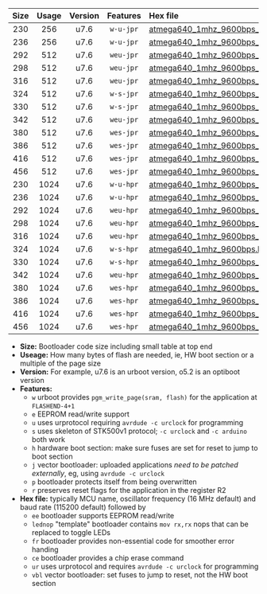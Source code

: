 |Size|Usage|Version|Features|Hex file|
|:-:|:-:|:-:|:-:|:--|
|230|256|u7.6|`w-u-jpr`|[atmega640_1mhz_9600bps_ur_vbl.hex](https://raw.githubusercontent.com/stefanrueger/urboot/main/atmega640_1mhz_9600bps_ur_vbl.hex)|
|236|256|u7.6|`w-u-jpr`|[atmega640_1mhz_9600bps_lednop_ur_vbl.hex](https://raw.githubusercontent.com/stefanrueger/urboot/main/atmega640_1mhz_9600bps_lednop_ur_vbl.hex)|
|292|512|u7.6|`weu-jpr`|[atmega640_1mhz_9600bps_ee_ur_vbl.hex](https://raw.githubusercontent.com/stefanrueger/urboot/main/atmega640_1mhz_9600bps_ee_ur_vbl.hex)|
|298|512|u7.6|`weu-jpr`|[atmega640_1mhz_9600bps_ee_lednop_ur_vbl.hex](https://raw.githubusercontent.com/stefanrueger/urboot/main/atmega640_1mhz_9600bps_ee_lednop_ur_vbl.hex)|
|316|512|u7.6|`weu-jpr`|[atmega640_1mhz_9600bps_ee_lednop_fr_ur_vbl.hex](https://raw.githubusercontent.com/stefanrueger/urboot/main/atmega640_1mhz_9600bps_ee_lednop_fr_ur_vbl.hex)|
|324|512|u7.6|`w-s-jpr`|[atmega640_1mhz_9600bps_vbl.hex](https://raw.githubusercontent.com/stefanrueger/urboot/main/atmega640_1mhz_9600bps_vbl.hex)|
|330|512|u7.6|`w-s-jpr`|[atmega640_1mhz_9600bps_lednop_vbl.hex](https://raw.githubusercontent.com/stefanrueger/urboot/main/atmega640_1mhz_9600bps_lednop_vbl.hex)|
|342|512|u7.6|`weu-jpr`|[atmega640_1mhz_9600bps_ee_lednop_fr_ce_ur_vbl.hex](https://raw.githubusercontent.com/stefanrueger/urboot/main/atmega640_1mhz_9600bps_ee_lednop_fr_ce_ur_vbl.hex)|
|380|512|u7.6|`wes-jpr`|[atmega640_1mhz_9600bps_ee_vbl.hex](https://raw.githubusercontent.com/stefanrueger/urboot/main/atmega640_1mhz_9600bps_ee_vbl.hex)|
|386|512|u7.6|`wes-jpr`|[atmega640_1mhz_9600bps_ee_lednop_vbl.hex](https://raw.githubusercontent.com/stefanrueger/urboot/main/atmega640_1mhz_9600bps_ee_lednop_vbl.hex)|
|416|512|u7.6|`wes-jpr`|[atmega640_1mhz_9600bps_ee_lednop_fr_vbl.hex](https://raw.githubusercontent.com/stefanrueger/urboot/main/atmega640_1mhz_9600bps_ee_lednop_fr_vbl.hex)|
|456|512|u7.6|`wes-jpr`|[atmega640_1mhz_9600bps_ee_lednop_fr_ce_vbl.hex](https://raw.githubusercontent.com/stefanrueger/urboot/main/atmega640_1mhz_9600bps_ee_lednop_fr_ce_vbl.hex)|
|230|1024|u7.6|`w-u-hpr`|[atmega640_1mhz_9600bps_ur.hex](https://raw.githubusercontent.com/stefanrueger/urboot/main/atmega640_1mhz_9600bps_ur.hex)|
|236|1024|u7.6|`w-u-hpr`|[atmega640_1mhz_9600bps_lednop_ur.hex](https://raw.githubusercontent.com/stefanrueger/urboot/main/atmega640_1mhz_9600bps_lednop_ur.hex)|
|292|1024|u7.6|`weu-hpr`|[atmega640_1mhz_9600bps_ee_ur.hex](https://raw.githubusercontent.com/stefanrueger/urboot/main/atmega640_1mhz_9600bps_ee_ur.hex)|
|298|1024|u7.6|`weu-hpr`|[atmega640_1mhz_9600bps_ee_lednop_ur.hex](https://raw.githubusercontent.com/stefanrueger/urboot/main/atmega640_1mhz_9600bps_ee_lednop_ur.hex)|
|316|1024|u7.6|`weu-hpr`|[atmega640_1mhz_9600bps_ee_lednop_fr_ur.hex](https://raw.githubusercontent.com/stefanrueger/urboot/main/atmega640_1mhz_9600bps_ee_lednop_fr_ur.hex)|
|324|1024|u7.6|`w-s-hpr`|[atmega640_1mhz_9600bps.hex](https://raw.githubusercontent.com/stefanrueger/urboot/main/atmega640_1mhz_9600bps.hex)|
|330|1024|u7.6|`w-s-hpr`|[atmega640_1mhz_9600bps_lednop.hex](https://raw.githubusercontent.com/stefanrueger/urboot/main/atmega640_1mhz_9600bps_lednop.hex)|
|342|1024|u7.6|`weu-hpr`|[atmega640_1mhz_9600bps_ee_lednop_fr_ce_ur.hex](https://raw.githubusercontent.com/stefanrueger/urboot/main/atmega640_1mhz_9600bps_ee_lednop_fr_ce_ur.hex)|
|380|1024|u7.6|`wes-hpr`|[atmega640_1mhz_9600bps_ee.hex](https://raw.githubusercontent.com/stefanrueger/urboot/main/atmega640_1mhz_9600bps_ee.hex)|
|386|1024|u7.6|`wes-hpr`|[atmega640_1mhz_9600bps_ee_lednop.hex](https://raw.githubusercontent.com/stefanrueger/urboot/main/atmega640_1mhz_9600bps_ee_lednop.hex)|
|416|1024|u7.6|`wes-hpr`|[atmega640_1mhz_9600bps_ee_lednop_fr.hex](https://raw.githubusercontent.com/stefanrueger/urboot/main/atmega640_1mhz_9600bps_ee_lednop_fr.hex)|
|456|1024|u7.6|`wes-hpr`|[atmega640_1mhz_9600bps_ee_lednop_fr_ce.hex](https://raw.githubusercontent.com/stefanrueger/urboot/main/atmega640_1mhz_9600bps_ee_lednop_fr_ce.hex)|

- **Size:** Bootloader code size including small table at top end
- **Useage:** How many bytes of flash are needed, ie, HW boot section or a multiple of the page size
- **Version:** For example, u7.6 is an urboot version, o5.2 is an optiboot version
- **Features:**
  + `w` urboot provides `pgm_write_page(sram, flash)` for the application at `FLASHEND-4+1`
  + `e` EEPROM read/write support
  + `u` uses urprotocol requiring `avrdude -c urclock` for programming
  + `s` uses skeleton of STK500v1 protocol; `-c urclock` and `-c arduino` both work
  + `h` hardware boot section: make sure fuses are set for reset to jump to boot section
  + `j` vector bootloader: uploaded applications *need to be patched externally*, eg, using `avrdude -c urclock`
  + `p` bootloader protects itself from being overwritten
  + `r` preserves reset flags for the application in the register R2
- **Hex file:** typically MCU name, oscillator frequency (16 MHz default) and baud rate (115200 default) followed by
  + `ee` bootloader supports EEPROM read/write
  + `lednop` "template" bootloader contains `mov rx,rx` nops that can be replaced to toggle LEDs
  + `fr` bootloader provides non-essential code for smoother error handing
  + `ce` bootloader provides a chip erase command
  + `ur` uses urprotocol and requires `avrdude -c urclock` for programming
  + `vbl` vector bootloader: set fuses to jump to reset, not the HW boot section

